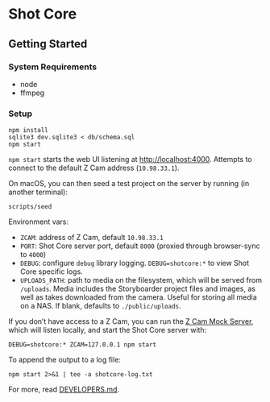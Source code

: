 # Shot Core

## Getting Started

### System Requirements

- node
- ffmpeg

### Setup

```
npm install
sqlite3 dev.sqlite3 < db/schema.sql
npm start
```

`npm start` starts the web UI listening at [http://localhost:4000](http://localhost:4000). Attempts to connect to the default Z Cam address (`10.98.33.1`).

On macOS, you can then seed a test project on the server by running (in another terminal):

```
scripts/seed
```

Environment vars:  
- `ZCAM`: address of Z Cam, default `10.98.33.1`  
- `PORT`: Shot Core server port, default `8000` (proxied through browser-sync to `4000`)  
- `DEBUG`: configure `debug` library logging. `DEBUG=shotcore:*` to view Shot Core specific logs.  
- `UPLOADS_PATH`: path to media on the filesystem, which will be served from `/uploads`. Media includes the Storyboarder project files and images, as well as takes downloaded from the camera. Useful for storing all media on a NAS. If blank, defaults to `./public/uploads`.

If you don’t have access to a Z Cam, you can run the [Z Cam Mock Server](./lib/zcam/mock-server/README.md), which will listen locally, and start the Shot Core server with:

```
DEBUG=shotcore:* ZCAM=127.0.0.1 npm start
```

To append the output to a log file:

```
npm start 2>&1 | tee -a shotcore-log.txt
```

For more, read [DEVELOPERS.md](DEVELOPERS.md).

